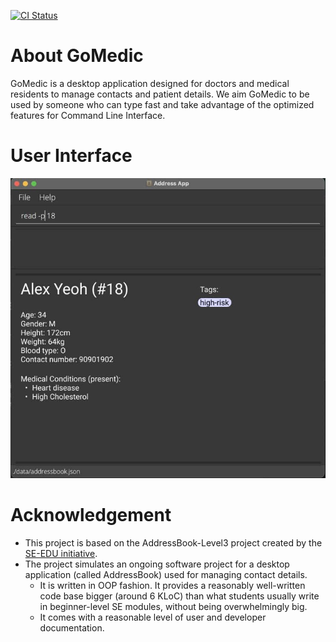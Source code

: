 [![CI Status](https://github.com/AY2122S1-CS2103T-T15-1/tp/workflows/Java%20CI/badge.svg)](https://github.com/AY2122S1-CS2103T-T15-1/tp/actions)

# About GoMedic
GoMedic is a desktop application designed for doctors and medical residents to manage contacts and patient details.
We aim GoMedic to be used by someone who can type fast and take advantage of the optimized features for
Command Line Interface.

# User Interface
![Ui](docs/images/Ui.png)

# Acknowledgement
* This project is based on the AddressBook-Level3 project created by the [SE-EDU initiative](https://se-education.org/).
* The project simulates an ongoing software project for a desktop application (called AddressBook)
  used for managing contact details.
    * It is written in OOP fashion. It provides a reasonably well-written code base bigger (around 6 KLoC) than what
      students usually write in beginner-level SE modules, without being overwhelmingly big.
    * It comes with a reasonable level of user and developer documentation.
